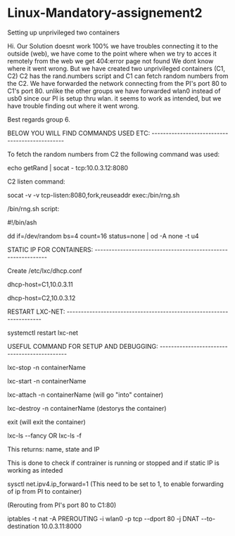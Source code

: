 # Linux-Mandatory-assignement2
Setting up unprivileged two containers

Hi.
Our Solution doesnt work 100% we have troubles connecting it to the outside (web), we have come to the point where when
we try to acces it remotely from the web we get 404:error page not found
We dont know where it went wrong. 
But we have created two unprivileged containers (C1, C2) C2 has the rand.numbers script and C1 can fetch random numbers
from the C2. 
We have forwarded the network connecting from the PI's port 80 to C1's port 80.
unlike the other groups we have forwarded wlan0 instead of usb0 since our PI is setup thru wlan.
it seems to work as intended, but we have trouble finding out where it went wrong.

Best regards group 6.




BELOW YOU WILL FIND COMMANDS USED ETC: -----------------------------------------------

To fetch the random numbers from C2 the following command was used:

echo getRand | socat - tcp:10.0.3.12:8080

C2 listen command:

socat -v -v tcp-listen:8080,fork,reuseaddr exec:/bin/rng.sh

/bin/rng.sh script:

#!/bin/ash

dd if=/dev/random bs=4 count=16 status=none | od -A none -t u4

STATIC IP FOR CONTAINERS: -------------------------------------------------------------

Create /etc/lxc/dhcp.conf

dhcp-host=C1,10.0.3.11

dhcp-host=C2,10.0.3.12
  
  

RESTART LXC-NET: ---------------------------------------------------------------------
  
systemctl restart lxc-net
  
  
  
USEFUL COMMAND FOR SETUP AND DEBUGGING: ---------------------------------------------

  
lxc-stop -n containerName

lxc-start -n containerName

lxc-attach -n containerName (will go "into" container)

lxc-destroy -n containerName (destorys the container)

exit (will exit the container)
  
lxc-ls --fancy OR lxc-ls -f

  This returns: name, state and IP
  
  This is done to check if contrainer is running or stopped and if static IP is 
  working as inteded

sysctl net.ipv4.ip_forward=1 (This need to be set to 1, to enable forwarding of ip from PI to container)

(Rerouting from PI's port 80 to C1:80)

iptables -t nat -A PREROUTING -i wlan0 -p tcp --dport 80 -j DNAT --to-destination 10.0.3.11:8000  


